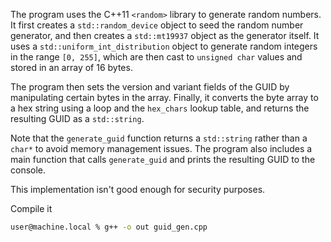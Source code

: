 The program uses the C++11 `<random>` library to generate random numbers. It first creates a `std::random_device` object to seed the random number generator, and then creates a `std::mt19937` object as the generator itself. It uses a `std::uniform_int_distribution` object to generate random integers in the range `[0, 255]`, which are then cast to `unsigned char` values and stored in an array of 16 bytes.

The program then sets the version and variant fields of the GUID by manipulating certain bytes in the array. Finally, it converts the byte array to a hex string using a loop and the `hex_chars` lookup table, and returns the resulting GUID as a `std::string`.

Note that the `generate_guid` function returns a `std::string` rather than a `char*` to avoid memory management issues. The program also includes a main function that calls `generate_guid` and prints the resulting GUID to the console.

This implementation isn't good enough for security purposes.

Compile it

```sh
user@machine.local % g++ -o out guid_gen.cpp
```
